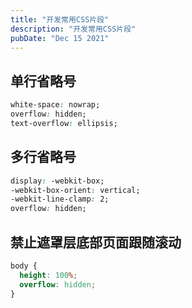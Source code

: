 ```yaml
---
title: "开发常用CSS片段"
description: "开发常用CSS片段"
pubDate: "Dec 15 2021"
---
```


## 单行省略号

```css
white-space: nowrap;
overflow: hidden;
text-overflow: ellipsis;
```

## 多行省略号

```css
display: -webkit-box;
-webkit-box-orient: vertical;
-webkit-line-clamp: 2;
overflow: hidden;
```

## 禁止遮罩层底部页面跟随滚动

```css
body {
  height: 100%;
  overflow: hidden;
}
```
